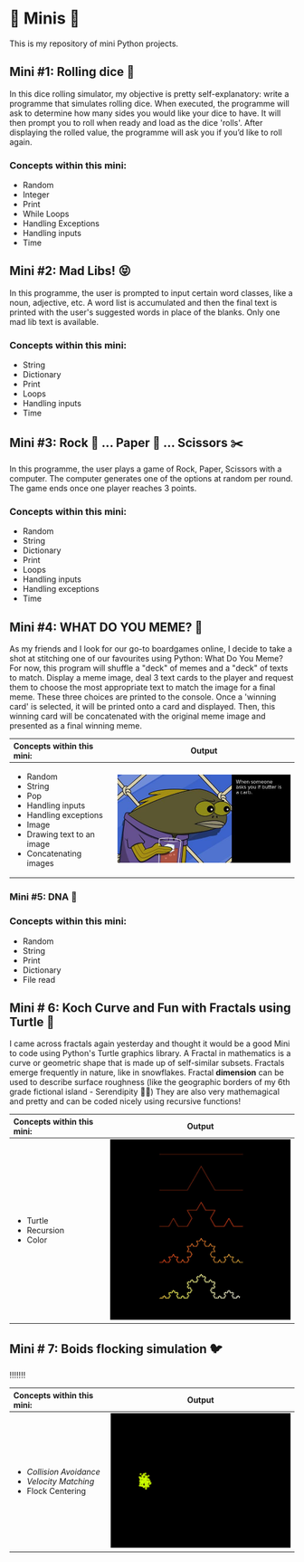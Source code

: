 # :candy: Minis :candy:
This is my repository of mini Python projects.

## Mini #1: Rolling dice :game_die:
In this dice rolling simulator, my objective is pretty self-explanatory: write a programme that simulates rolling dice. 
When executed, the programme will ask to determine how many sides you would like your dice to have. It will then prompt you to roll when ready and load as the dice 'rolls'. After displaying the rolled value, the programme will ask you if you’d like to roll again. 

### Concepts within this mini:
- Random
- Integer
- Print
- While Loops
- Handling Exceptions
- Handling inputs
- Time

## Mini #2: Mad Libs! :stuck_out_tongue_closed_eyes:
In this programme, the user is prompted to input certain word classes, like a noun, adjective, etc. A word list is accumulated and then the final text is printed with the user's suggested words in place of the blanks. Only one mad lib text is available.

### Concepts within this mini:
- String
- Dictionary
- Print
- Loops
- Handling inputs
- Time

## Mini #3: Rock :gem: ... Paper :page_facing_up: ... Scissors :scissors:
In this programme, the user plays a game of Rock, Paper, Scissors with a computer. The computer generates one of the options at random per round. The game ends once one player reaches 3 points. 

### Concepts within this mini:
- Random
- String
- Dictionary
- Print
- Loops
- Handling inputs
- Handling exceptions
- Time

## Mini #4: WHAT DO YOU MEME? :speech_balloon:
As my friends and I look for our go-to boardgames online, I decide to take a shot at stitching one of our favourites using Python: What Do You Meme? For now, this program will shuffle a "deck" of memes and a "deck" of texts to match. Display a meme image, deal 3 text cards to the player and request them to choose the most appropriate text to match the image for a final meme. These three choices are printed to the console. Once a 'winning card' is selected, it will be printed onto a card and displayed. Then, this winning card will be concatenated with the original meme image and presented as a final winning meme.

| Concepts within this mini:|  Output |
| :------------| :-------:|
| <ul><li>Random</li><li>String<li>Pop</li><li>Handling inputs</li><li>Handling exceptions</li><li>Image</li><li>Drawing text to an image</li><li>Concatenating images</li></li></ul> | <img src="https://github.com/lulock/minis/blob/master/img/final_wdym.jpg?raw=true" width="400">|

### Mini #5: DNA :microscope:


### Concepts within this mini:
- Random
- String
- Print
- Dictionary
- File read

## Mini # 6: Koch Curve and Fun with Fractals using Turtle :turtle:
I came across fractals again yesterday and thought it would be a good Mini to code using Python's Turtle graphics library. A Fractal in mathematics is a curve or geometric shape that is made up of self-similar subsets. Fractals emerge frequently in nature, like in snowflakes. Fractal __dimension__ can be used to describe surface roughness (like the geographic borders of my 6th grade fictional island - Serendipity :woman_facepalming:) They are also very mathemagical and pretty and can be coded nicely using recursive functions!


| Concepts within this mini:|  Output |
| :------------| :-------:|
| <ul><li>Turtle</li><li>Recursion<li>Color</li></ul> |<img src="https://github.com/lulock/minis/blob/master/img/timmy.jpg?raw=true" width="400">

## Mini # 7: Boids flocking simulation 🐦
!!!!!!!


| Concepts within this mini:|  Output |
| :------------| :-------:|
| <ul><li>_Collision Avoidance_</li><li>_Velocity Matching_<li>Flock Centering</li></ul> |<img src="https://github.com/lulock/minis/blob/master/img/boids.gif?raw=true" width="400">
